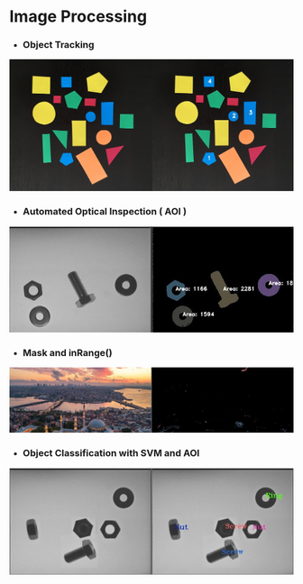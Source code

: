 # Image Processing

- ### Object Tracking
![](outputs/shapes.png)

- ### Automated Optical Inspection ( AOI ) 
![](outputs/output_AOI.jpg)

- ### Mask and inRange() 
![](outputs/output_mask_and_inrange.jpg)

- ### Object Classification with SVM and AOI 
![](outputs/output_object_classification.jpg)

